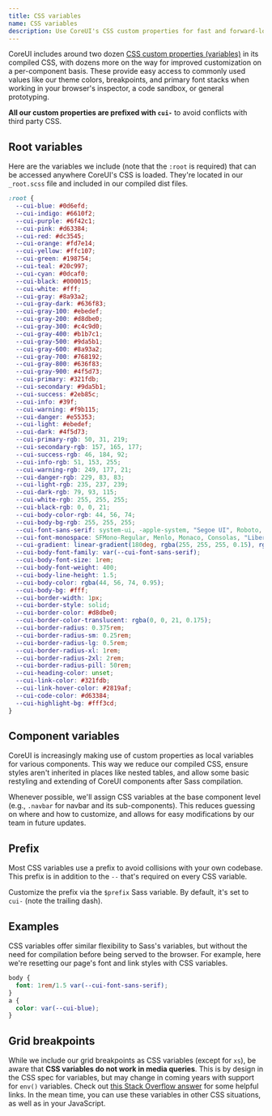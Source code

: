 ```yaml
---
title: CSS variables
name: CSS variables
description: Use CoreUI's CSS custom properties for fast and forward-looking design and development.
---
```


CoreUI includes around two dozen [CSS custom properties (variables)](https://developer.mozilla.org/en-US/docs/Web/CSS/Using_CSS_custom_properties) in its compiled CSS, with dozens more on the way for improved customization on a per-component basis. These provide easy access to commonly used values like our theme colors, breakpoints, and primary font stacks when working in your browser's inspector, a code sandbox, or general prototyping.

**All our custom properties are prefixed with `cui-`** to avoid conflicts with third party CSS.

## Root variables

Here are the variables we include (note that the `:root` is required) that can be accessed anywhere CoreUI's CSS is loaded. They're located in our `_root.scss` file and included in our compiled dist files.

```css
:root {
  --cui-blue: #0d6efd;
  --cui-indigo: #6610f2;
  --cui-purple: #6f42c1;
  --cui-pink: #d63384;
  --cui-red: #dc3545;
  --cui-orange: #fd7e14;
  --cui-yellow: #ffc107;
  --cui-green: #198754;
  --cui-teal: #20c997;
  --cui-cyan: #0dcaf0;
  --cui-black: #000015;
  --cui-white: #fff;
  --cui-gray: #8a93a2;
  --cui-gray-dark: #636f83;
  --cui-gray-100: #ebedef;
  --cui-gray-200: #d8dbe0;
  --cui-gray-300: #c4c9d0;
  --cui-gray-400: #b1b7c1;
  --cui-gray-500: #9da5b1;
  --cui-gray-600: #8a93a2;
  --cui-gray-700: #768192;
  --cui-gray-800: #636f83;
  --cui-gray-900: #4f5d73;
  --cui-primary: #321fdb;
  --cui-secondary: #9da5b1;
  --cui-success: #2eb85c;
  --cui-info: #39f;
  --cui-warning: #f9b115;
  --cui-danger: #e55353;
  --cui-light: #ebedef;
  --cui-dark: #4f5d73;
  --cui-primary-rgb: 50, 31, 219;
  --cui-secondary-rgb: 157, 165, 177;
  --cui-success-rgb: 46, 184, 92;
  --cui-info-rgb: 51, 153, 255;
  --cui-warning-rgb: 249, 177, 21;
  --cui-danger-rgb: 229, 83, 83;
  --cui-light-rgb: 235, 237, 239;
  --cui-dark-rgb: 79, 93, 115;
  --cui-white-rgb: 255, 255, 255;
  --cui-black-rgb: 0, 0, 21;
  --cui-body-color-rgb: 44, 56, 74;
  --cui-body-bg-rgb: 255, 255, 255;
  --cui-font-sans-serif: system-ui, -apple-system, "Segoe UI", Roboto, "Helvetica Neue", "Noto Sans", "Liberation Sans", Arial, sans-serif, "Apple Color Emoji", "Segoe UI Emoji", "Segoe UI Symbol", "Noto Color Emoji";
  --cui-font-monospace: SFMono-Regular, Menlo, Monaco, Consolas, "Liberation Mono", "Courier New", monospace;
  --cui-gradient: linear-gradient(180deg, rgba(255, 255, 255, 0.15), rgba(255, 255, 255, 0));
  --cui-body-font-family: var(--cui-font-sans-serif);
  --cui-body-font-size: 1rem;
  --cui-body-font-weight: 400;
  --cui-body-line-height: 1.5;
  --cui-body-color: rgba(44, 56, 74, 0.95);
  --cui-body-bg: #fff;
  --cui-border-width: 1px;
  --cui-border-style: solid;
  --cui-border-color: #d8dbe0;
  --cui-border-color-translucent: rgba(0, 0, 21, 0.175);
  --cui-border-radius: 0.375rem;
  --cui-border-radius-sm: 0.25rem;
  --cui-border-radius-lg: 0.5rem;
  --cui-border-radius-xl: 1rem;
  --cui-border-radius-2xl: 2rem;
  --cui-border-radius-pill: 50rem;
  --cui-heading-color: unset;
  --cui-link-color: #321fdb;
  --cui-link-hover-color: #2819af;
  --cui-code-color: #d63384;
  --cui-highlight-bg: #fff3cd;
}
```

## Component variables

CoreUI is increasingly making use of custom properties as local variables for various components. This way we reduce our compiled CSS, ensure styles aren't inherited in places like nested tables, and allow some basic restyling and extending of CoreUI components after Sass compilation.

Whenever possible, we'll assign CSS variables at the base component level (e.g., `.navbar` for navbar and its sub-components). This reduces guessing on where and how to customize, and allows for easy modifications by our team in future updates.

## Prefix

Most CSS variables use a prefix to avoid collisions with your own codebase. This prefix is in addition to the `--` that's required on every CSS variable.

Customize the prefix via the `$prefix` Sass variable. By default, it's set to `cui-` (note the trailing dash).

## Examples

CSS variables offer similar flexibility to Sass's variables, but without the need for compilation before being served to the browser. For example, here we're resetting our page's font and link styles with CSS variables.

```css
body {
  font: 1rem/1.5 var(--cui-font-sans-serif);
}
a {
  color: var(--cui-blue);
}
```

## Grid breakpoints

While we include our grid breakpoints as CSS variables (except for `xs`), be aware that **CSS variables do not work in media queries**. This is by design in the CSS spec for variables, but may change in coming years with support for `env()` variables. Check out [this Stack Overflow answer](https://stackoverflow.com/a/47212942) for some helpful links. In the mean time, you can use these variables in other CSS situations, as well as in your JavaScript.
